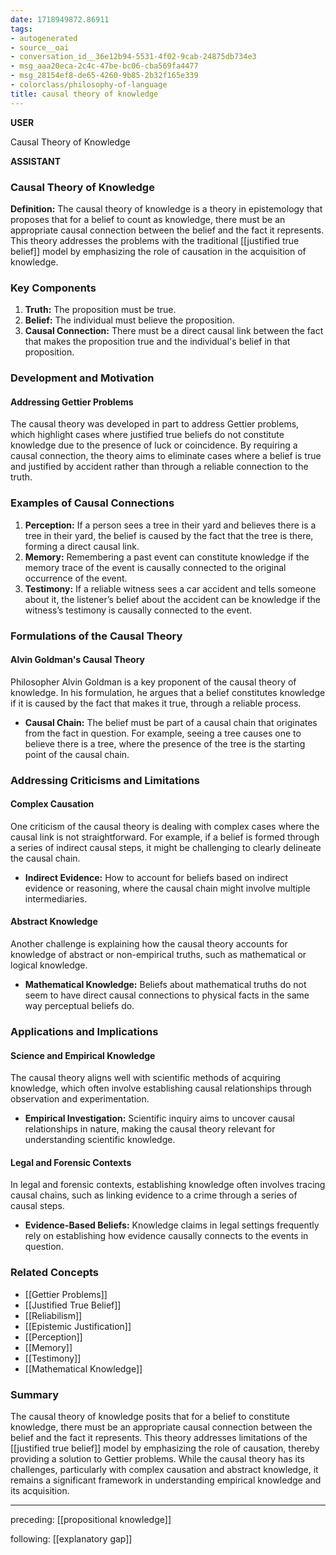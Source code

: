 ```yaml
---
date: 1718949872.86911
tags:
- autogenerated
- source__oai
- conversation_id__36e12b94-5531-4f02-9cab-24875db734e3
- msg_aaa20eca-2c4c-47be-bc06-cba569fa4477
- msg_28154ef8-de65-4260-9b85-2b32f165e339
- colorclass/philosophy-of-language
title: causal theory of knowledge
---
```


**USER**

Causal Theory of Knowledge


**ASSISTANT**

### Causal Theory of Knowledge

**Definition:** The causal theory of knowledge is a theory in epistemology that proposes that for a belief to count as knowledge, there must be an appropriate causal connection between the belief and the fact it represents. This theory addresses the problems with the traditional [[justified true belief]] model by emphasizing the role of causation in the acquisition of knowledge.

### Key Components

1. **Truth:** The proposition must be true.
2. **Belief:** The individual must believe the proposition.
3. **Causal Connection:** There must be a direct causal link between the fact that makes the proposition true and the individual's belief in that proposition.

### Development and Motivation

#### Addressing Gettier Problems

The causal theory was developed in part to address Gettier problems, which highlight cases where justified true beliefs do not constitute knowledge due to the presence of luck or coincidence. By requiring a causal connection, the theory aims to eliminate cases where a belief is true and justified by accident rather than through a reliable connection to the truth.

### Examples of Causal Connections

1. **Perception:** If a person sees a tree in their yard and believes there is a tree in their yard, the belief is caused by the fact that the tree is there, forming a direct causal link.
2. **Memory:** Remembering a past event can constitute knowledge if the memory trace of the event is causally connected to the original occurrence of the event.
3. **Testimony:** If a reliable witness sees a car accident and tells someone about it, the listener’s belief about the accident can be knowledge if the witness’s testimony is causally connected to the event.

### Formulations of the Causal Theory

#### Alvin Goldman's Causal Theory

Philosopher Alvin Goldman is a key proponent of the causal theory of knowledge. In his formulation, he argues that a belief constitutes knowledge if it is caused by the fact that makes it true, through a reliable process.

- **Causal Chain:** The belief must be part of a causal chain that originates from the fact in question. For example, seeing a tree causes one to believe there is a tree, where the presence of the tree is the starting point of the causal chain.

### Addressing Criticisms and Limitations

#### Complex Causation

One criticism of the causal theory is dealing with complex cases where the causal link is not straightforward. For example, if a belief is formed through a series of indirect causal steps, it might be challenging to clearly delineate the causal chain.

- **Indirect Evidence:** How to account for beliefs based on indirect evidence or reasoning, where the causal chain might involve multiple intermediaries.

#### Abstract Knowledge

Another challenge is explaining how the causal theory accounts for knowledge of abstract or non-empirical truths, such as mathematical or logical knowledge.

- **Mathematical Knowledge:** Beliefs about mathematical truths do not seem to have direct causal connections to physical facts in the same way perceptual beliefs do.

### Applications and Implications

#### Science and Empirical Knowledge

The causal theory aligns well with scientific methods of acquiring knowledge, which often involve establishing causal relationships through observation and experimentation.

- **Empirical Investigation:** Scientific inquiry aims to uncover causal relationships in nature, making the causal theory relevant for understanding scientific knowledge.

#### Legal and Forensic Contexts

In legal and forensic contexts, establishing knowledge often involves tracing causal chains, such as linking evidence to a crime through a series of causal steps.

- **Evidence-Based Beliefs:** Knowledge claims in legal settings frequently rely on establishing how evidence causally connects to the events in question.

### Related Concepts

- [[Gettier Problems]]
- [[Justified True Belief]]
- [[Reliabilism]]
- [[Epistemic Justification]]
- [[Perception]]
- [[Memory]]
- [[Testimony]]
- [[Mathematical Knowledge]]

### Summary

The causal theory of knowledge posits that for a belief to constitute knowledge, there must be an appropriate causal connection between the belief and the fact it represents. This theory addresses limitations of the [[justified true belief]] model by emphasizing the role of causation, thereby providing a solution to Gettier problems. While the causal theory has its challenges, particularly with complex causation and abstract knowledge, it remains a significant framework in understanding empirical knowledge and its acquisition.


---

preceding: [[propositional knowledge]]  


following: [[explanatory gap]]